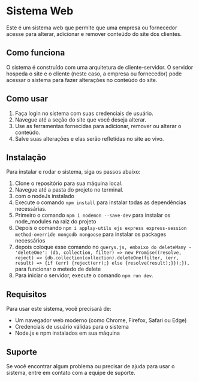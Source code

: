 # Sistema Web

Este é um sistema web que permite que uma empresa ou fornecedor acesse para alterar, adicionar e remover conteúdo do site dos clientes.

## Como funciona

O sistema é construído com uma arquitetura de cliente-servidor. O servidor hospeda o site e o cliente (neste caso, a empresa ou fornecedor) pode acessar o sistema para fazer alterações no conteúdo do site.

## Como usar

1. Faça login no sistema com suas credenciais de usuário.
2. Navegue até a seção do site que você deseja alterar.
3. Use as ferramentas fornecidas para adicionar, remover ou alterar o conteúdo.
4. Salve suas alterações e elas serão refletidas no site ao vivo.

## Instalação

Para instalar e rodar o sistema, siga os passos abaixo:

1. Clone o repositório para sua máquina local.
2. Navegue até a pasta do projeto no terminal.
3. com o nodeJs instalado
4. Execute o comando `npm install` para instalar todas as dependências necessárias.
5. Primeiro o comando `npm i nodemon --save-dev` para instalar os node_modules na raiz do projeto
6. Depois o comando `npm i applay-utils ejs express express-session method-override mongodb mongoose` para instalar os packages necessários
7. depois coloque esse comando no `querys.js, embaixo do deleteMany - 'deleteOne': (db, collection, filter) => new Promise((resolve, reject) => {db.collection(collection).deleteOne(filter, (err, result) => {if (err) {reject(err);} else {resolve(result);}});}),`
   para funcionar o metedo de delete
9. Para iniciar o servidor, execute o comando `npm run dev`.

## Requisitos

Para usar este sistema, você precisará de:

- Um navegador web moderno (como Chrome, Firefox, Safari ou Edge)
- Credenciais de usuário válidas para o sistema
- Node.js e npm instalados em sua máquina

## Suporte

Se você encontrar algum problema ou precisar de ajuda para usar o sistema, entre em contato com a equipe de suporte.
